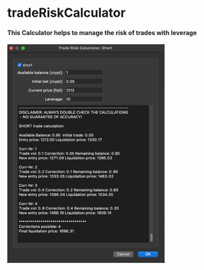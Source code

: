 # tradeRiskCalculator
#### This Calculator helps to manage the risk of trades with leverage
<img src="preview.png" width="360" height="500">
